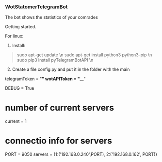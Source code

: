 ### WotStatomerTelegramBot
 The bot shows the statistics of your comrades

Getting started.

For linux:

1. Install:

>sudo apt-get update \n
>sudo apt-get install python3 python3-pip \n
>sudo pip3 install pyTelegramBotAPI \n

2. Create a file config.py and put it in the folder with the main

telegramToken = "____________"
wotAPIToken = "______________"

DEBUG = True

# number of current servers
current = 1
# connectio info for servers
PORT = 9050
servers = {1:('192.168.0.240',PORT), 2:('192.168.0.162', PORT)}
